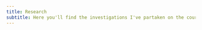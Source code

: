 ```yaml
---
title: Research
subtitle: Here you'll find the investigations I've partaken on the course of these last years:
---
```

